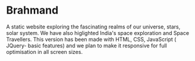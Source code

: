 # Brahmand

A static website exploring the fascinating realms of our universe, stars, solar system. We have also higlighted India's space exploration and Space Travellers.
This version has been made with HTML, CSS, JavaScript ( JQuery- basic features) and we plan to make it responsive for full optimisation in all screen sizes.
